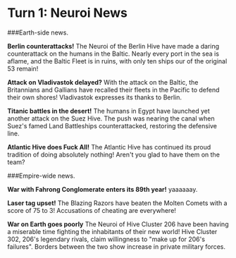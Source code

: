 # Turn 1: Neuroi News

###Earth-side news.

**Berlin counterattacks!** The Neuroi of the Berlin Hive have made a daring counterattack on the humans in the Baltic. Nearly every port in the sea is aflame, and the Baltic Fleet is in ruins, with only ten ships our of the original 53 remain!

**Attack on Vladivastok delayed?** With the attack on the Baltic, the Britannians and Gallians have recalled their fleets in the Pacific to defend their own shores! Vladivastok expresses its thanks to Berlin.

**Titanic battles in the desert!** The humans in Egypt have launched yet another attack on the Suez Hive. The push was nearing the canal when Suez's famed Land Battleships counterattacked, restoring the defensive line.

**Atlantic Hive does Fuck All!** The Atlantic Hive has continued its proud tradition of doing absolutely nothing! Aren't you glad to have them on the team?

###Empire-wide news.

**War with Fahrong Conglomerate enters its 89th year!** yaaaaaay.

**Laser tag upset!** The Blazing Razors have beaten the Molten Comets with a score of 75 to 3! Accusations of cheating are everywhere!

**War on Earth goes poorly** The Neuroi of Hive Cluster 206 have been having a miserable time fighting the inhabitants of their new world! Hive Cluster 302, 206's legendary rivals, claim willingness to "make up for 206's failures". Borders between the two show increase in private military forces.
